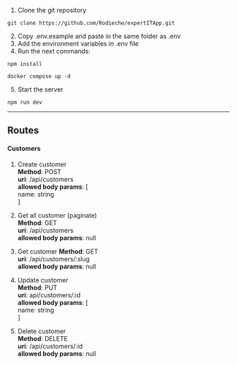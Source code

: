 1. Clone the git repository
```
git clone https://github.com/Rodieche/expertITApp.git
```
2. Copy .env.example and paste in the same folder as .env
3. Add the environment variables in .env file  
4. Run the next commands:
```
npm install
```
```
docker compose up -d
```
5. Start the server
```
npm run dev
```
---

## Routes

#### Customers

1. Create customer  
**Method**: POST  
**uri**: /api/customers  
**allowed body params**: [  
    name: string  
]  

2. Get all customer (paginate)  
**Method**: GET  
**uri**: /api/customers  
**allowed body params**: null  

3. Get customer
**Method**: GET  
**uri**: /api/customers/:slug  
**allowed body params**: null

4. Update customer  
**Method**: PUT  
**uri**: api/customers/:id  
**allowed body params**: [  
    name: string  
]

5. Delete customer  
**Method**: DELETE  
**uri**: /api/customers/:id  
**allowed body params**: null


